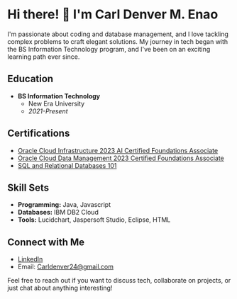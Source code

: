 # Hi there! 👋 I'm Carl Denver M. Enao

I'm passionate about coding and database management, and I love tackling complex problems to craft elegant solutions. My journey in tech began with the BS Information Technology program, and I've been on an exciting learning path ever since.

## Education
- **BS Information Technology**
  - New Era University
  - *2021-Present*

## Certifications
- [Oracle Cloud Infrastructure 2023 AI Certified Foundations Associate](https://catalog-education.oracle.com/pls/certview/sharebadge?id=3BD7444A700B7FED531D64E42013533DB53C88C3DA5FF9817A7D6C9E5B012183&fbclid=IwAR1Pqe3pRDZJFgUbvKKlBcp0NZRMzEGT-SHfhjBF77tkeR312N0S0X0Lzco)
- [Oracle Cloud Data Management 2023 Certified Foundations Associate](https://catalog-education.oracle.com/pls/certview/sharebadge?id=FDFC5253ECA39408E951221FB18F0C7E73FFD41DA18BE70AE4FD073673060EF4&fbclid=IwAR1H7ANucNLetqIMe-9HhmSqpa37bpQZS_aIV_Ur82b_OdYtVzIMG_exOpI)
- [SQL and Relational Databases 101](https://courses.cognitiveclass.ai/certificates/d86737818f584dc999d2bb07612d4918)

## Skill Sets
- **Programming:** Java, Javascript
- **Databases:** IBM DB2 Cloud
- **Tools:** Lucidchart, Jaspersoft Studio, Eclipse, HTML

## Connect with Me
- [LinkedIn](LinkedIn_Profile_Link)
- Email: Carldenver24@gmail.com

Feel free to reach out if you want to discuss tech, collaborate on projects, or just chat about anything interesting!
